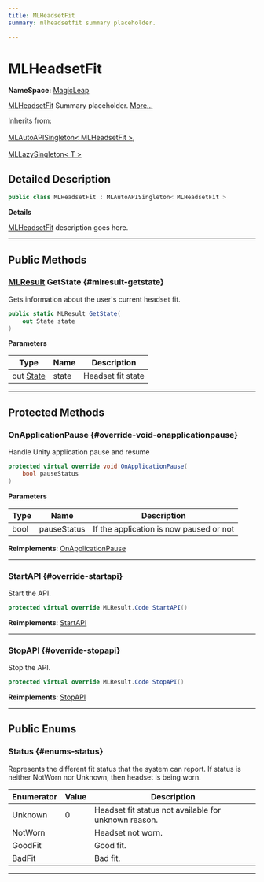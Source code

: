 ```yaml
---
title: MLHeadsetFit
summary: mlheadsetfit summary placeholder. 

---
```


# MLHeadsetFit



**NameSpace:** 
[MagicLeap](/versioned_docs/version-14-Jun-2023/unity-api/api/UnityEngine.XR.MagicLeap/UnityEngine.XR.MagicLeap.md) 


[MLHeadsetFit](/versioned_docs/version-14-Jun-2023/unity-api/api/UnityEngine.XR.MagicLeap/MLHeadsetFit/UnityEngine.XR.MagicLeap.MLHeadsetFit.md) Summary placeholder.   [More...](#detailed-description)  


Inherits from: <br></br>[MLAutoAPISingleton< MLHeadsetFit >](/versioned_docs/version-14-Jun-2023/unity-api/api/UnityEngine.XR.MagicLeap/UnityEngine.XR.MagicLeap.MLAutoAPISingleton.md),<br></br>[MLLazySingleton< T >](/versioned_docs/version-14-Jun-2023/unity-api/api/UnityEngine.XR.MagicLeap/UnityEngine.XR.MagicLeap.MLLazySingleton.md)



## Detailed Description

```csharp
public class MLHeadsetFit : MLAutoAPISingleton< MLHeadsetFit > 
```


**Details**

[MLHeadsetFit](/versioned_docs/version-14-Jun-2023/unity-api/api/UnityEngine.XR.MagicLeap/MLHeadsetFit/UnityEngine.XR.MagicLeap.MLHeadsetFit.md) description goes here. 





-----------



## Public Methods

### [MLResult](/versioned_docs/version-14-Jun-2023/unity-api/api/UnityEngine.XR.MagicLeap/UnityEngine.XR.MagicLeap.MLResult.md) GetState {#mlresult-getstate}

Gets information about the user's current headset fit. 

```csharp
public static MLResult GetState(
    out State state
)
```


**Parameters**

| Type | Name  | Description  | 
|--|--|--|
| out [State](/versioned_docs/version-14-Jun-2023/unity-api/api/UnityEngine.XR.MagicLeap/MLHeadsetFit/UnityEngine.XR.MagicLeap.MLHeadsetFit.State.md) |state|Headset fit state |






-----------

## Protected Methods

### OnApplicationPause {#override-void-onapplicationpause}

Handle Unity application pause and resume 

```csharp
protected virtual override void OnApplicationPause(
    bool pauseStatus
)
```


**Parameters**

| Type | Name  | Description  | 
|--|--|--|
| bool |pauseStatus|If the application is now paused or not|




**Reimplements**: [OnApplicationPause](/versioned_docs/version-14-Jun-2023/unity-api/api/UnityEngine.XR.MagicLeap/UnityEngine.XR.MagicLeap.MLAutoAPISingleton.md#void-onapplicationpause)



-----------

### StartAPI {#override-startapi}

Start the API. 

```csharp
protected virtual override MLResult.Code StartAPI()
```




**Reimplements**: [StartAPI](/versioned_docs/version-14-Jun-2023/unity-api/api/UnityEngine.XR.MagicLeap/UnityEngine.XR.MagicLeap.MLAutoAPISingleton.md#abstract-startapi)



-----------

### StopAPI {#override-stopapi}

Stop the API. 

```csharp
protected virtual override MLResult.Code StopAPI()
```




**Reimplements**: [StopAPI](/versioned_docs/version-14-Jun-2023/unity-api/api/UnityEngine.XR.MagicLeap/UnityEngine.XR.MagicLeap.MLAutoAPISingleton.md#abstract-stopapi)



-----------

## Public Enums

### Status {#enums-status}

Represents the different fit status that the system can report. If status is neither NotWorn nor Unknown, then headset is being worn. 

| Enumerator | Value | Description |
| ---------- | ----- | ----------- |
| Unknown | 0| Headset fit status not available for unknown reason.   |
| NotWorn | | Headset not worn.   |
| GoodFit | | Good fit.   |
| BadFit | | Bad fit.   |








-----------


